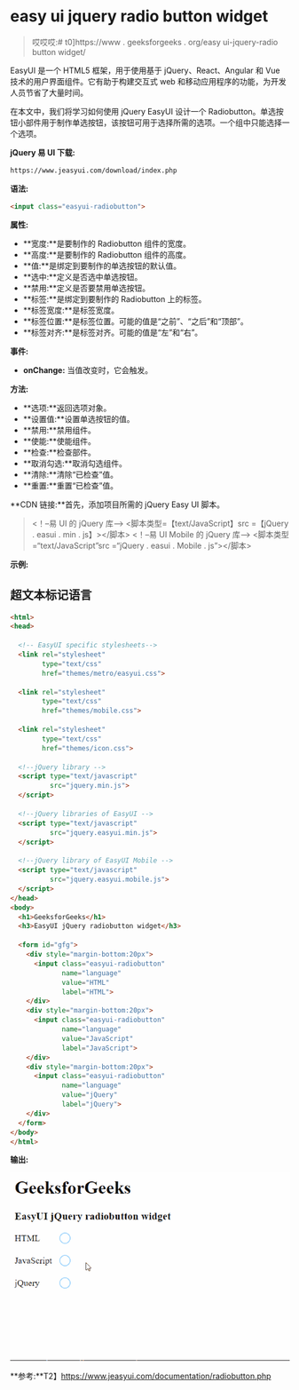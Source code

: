 # easy ui jquery radio button widget

> 哎哎哎:# t0]https://www . geeksforgeeks . org/easy ui-jquery-radio button widget/

EasyUI 是一个 HTML5 框架，用于使用基于 jQuery、React、Angular 和 Vue 技术的用户界面组件。它有助于构建交互式 web 和移动应用程序的功能，为开发人员节省了大量时间。

在本文中，我们将学习如何使用 jQuery EasyUI 设计一个 Radiobutton。单选按钮小部件用于制作单选按钮，该按钮可用于选择所需的选项。一个组中只能选择一个选项。

**jQuery 易 UI 下载:**

```html
https://www.jeasyui.com/download/index.php
```

**语法:**

```html
<input class="easyui-radiobutton">
```

**属性:**

*   **宽度:**是要制作的 Radiobutton 组件的宽度。
*   **高度:**是要制作的 Radiobutton 组件的高度。
*   **值:**是绑定到要制作的单选按钮的默认值。
*   **选中:**定义是否选中单选按钮。
*   **禁用:**定义是否要禁用单选按钮。
*   **标签:**是绑定到要制作的 Radiobutton 上的标签。
*   **标签宽度:**是标签宽度。
*   **标签位置:**是标签位置。可能的值是“之前”、“之后”和“顶部”。
*   **标签对齐:**是标签对齐。可能的值是“左”和“右”。

**事件:**

*   **onChange:** 当值改变时，它会触发。

**方法:**

*   **选项:**返回选项对象。
*   **设置值:**设置单选按钮的值。
*   **禁用:**禁用组件。
*   **使能:**使能组件。
*   **检查:**检查部件。
*   **取消勾选:**取消勾选组件。
*   **清除:**清除“已检查”值。
*   **重置:**重置“已检查”值。

**CDN 链接:**首先，添加项目所需的 jQuery Easy UI 脚本。

> <！–易 UI 的 jQuery 库–>
> <脚本类型=【text/JavaScript】src =【jQuery . easui . min . js】></脚本>
> <！–易 UI Mobile 的 jQuery 库–>
> <脚本类型=“text/JavaScript”src =“jQuery . easui . Mobile . js”></脚本>

**示例:**

## 超文本标记语言

```html
<html>
<head>

  <!-- EasyUI specific stylesheets-->
  <link rel="stylesheet" 
        type="text/css" 
        href="themes/metro/easyui.css">

  <link rel="stylesheet"
        type="text/css"
        href="themes/mobile.css">

  <link rel="stylesheet"
        type="text/css"
        href="themes/icon.css">

  <!--jQuery library -->
  <script type="text/javascript"
          src="jquery.min.js">
  </script>

  <!--jQuery libraries of EasyUI -->
  <script type="text/javascript"
          src="jquery.easyui.min.js">
  </script>

  <!--jQuery library of EasyUI Mobile -->
  <script type="text/javascript"
          src="jquery.easyui.mobile.js">
  </script>
</head>
<body>
  <h1>GeeksforGeeks</h1>
  <h3>EasyUI jQuery radiobutton widget</h3>

  <form id="gfg">
    <div style="margin-bottom:20px">
      <input class="easyui-radiobutton" 
             name="language" 
             value="HTML" 
             label="HTML">
    </div>
    <div style="margin-bottom:20px">
      <input class="easyui-radiobutton" 
             name="language"
             value="JavaScript"
             label="JavaScript">
    </div>
    <div style="margin-bottom:20px">
      <input class="easyui-radiobutton" 
             name="language"
             value="jQuery"
             label="jQuery">
    </div>
  </form>
</body>
</html>
```

**输出:**

![](img/34908ec4dc7518497bed5f3fce6e32b1.png)

**参考:**T2】https://www.jeasyui.com/documentation/radiobutton.php